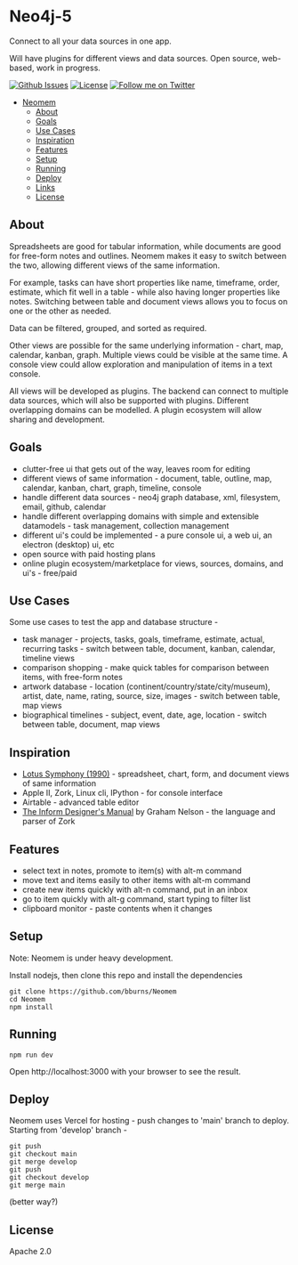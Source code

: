 # Neo4j-5

Connect to all your data sources in one app.

Will have plugins for different views and data sources. Open source, web-based, work in progress.

[![Github Issues](https://img.shields.io/github/issues/bburns/Neomem.svg)](https://github.com/bburns/Neomem/issues)
[![License](https://img.shields.io/github/license/bburns/Neomem.svg)]()
[![Follow me on Twitter](https://img.shields.io/twitter/follow/bburnskm.svg?label=Twitter&style=flat&color=blue)](https://twitter.com/bburnskm)

<!-- <a href="https://gitter.im/bburns/Neomem"><img alt="Chat on Gitter" src="https://img.shields.io/gitter/room/bburns/prettier.svg"></a> -->
<!-- [![Formatted with Prettier](https://img.shields.io/badge/code_style-prettier-ff69b4.svg)](https://github.com/prettier/prettier) -->

- [Neomem](#neomem)
  - [About](#about)
  - [Goals](#goals)
  - [Use Cases](#use-cases)
  - [Inspiration](#inspiration)
  - [Features](#features)
  - [Setup](#setup)
  - [Running](#running)
  - [Deploy](#deploy)
  - [Links](#links)
  - [License](#license)

## About

Spreadsheets are good for tabular information, while documents are good for free-form notes and outlines. Neomem makes it easy to switch between the two, allowing different views of the same information.

For example, tasks can have short properties like name, timeframe, order, estimate, which fit well in a table - while also having longer properties like notes. Switching between table and document views allows you to focus on one or the other as needed.

Data can be filtered, grouped, and sorted as required.

Other views are possible for the same underlying information - chart, map, calendar, kanban, graph. Multiple views could be visible at the same time. A console view could allow exploration and manipulation of items in a text console.

All views will be developed as plugins. The backend can connect to multiple data sources, which will also be supported with plugins. Different overlapping domains can be modelled. A plugin ecosystem will allow sharing and development.

<!-- ## Current Status

See the list of issues in the current milestone [here](https://github.com/bburns/Neomem/milestone/1). -->

## Goals

- clutter-free ui that gets out of the way, leaves room for editing
- different views of same information - document, table, outline, map, calendar, kanban, chart, graph, timeline, console
- handle different data sources - neo4j graph database, xml, filesystem, email, github, calendar
- handle different overlapping domains with simple and extensible datamodels - task management, collection management
- different ui's could be implemented - a pure console ui, a web ui, an electron (desktop) ui, etc
- open source with paid hosting plans
- online plugin ecosystem/marketplace for views, sources, domains, and ui's - free/paid

## Use Cases

Some use cases to test the app and database structure -

- task manager - projects, tasks, goals, timeframe, estimate, actual, recurring tasks - switch between table, document, kanban, calendar, timeline views
- comparison shopping - make quick tables for comparison between items, with free-form notes
- artwork database - location (continent/country/state/city/museum), artist, date, name, rating, source, size, images - switch between table, map views
- biographical timelines - subject, event, date, age, location - switch between table, document, map views

## Inspiration

- [Lotus Symphony (1990)](<https://en.wikipedia.org/wiki/Lotus_Symphony_(MS-DOS)>) - spreadsheet, chart, form, and document views of same information
- Apple II, Zork, Linux cli, IPython - for console interface
- Airtable - advanced table editor
- [The Inform Designer's Manual](https://www.amazon.com/Inform-Designers-Manual-Graham-Nelson/dp/0971311900) by Graham Nelson - the language and parser of Zork

## Features

- select text in notes, promote to item(s) with alt-m command
- move text and items easily to other items with alt-m command
- create new items quickly with alt-n command, put in an inbox
- go to item quickly with alt-g command, start typing to filter list
- clipboard monitor - paste contents when it changes

## Setup

Note: Neomem is under heavy development.

Install nodejs, then clone this repo and install the dependencies

    git clone https://github.com/bburns/Neomem
    cd Neomem
    npm install

## Running

    npm run dev

Open http://localhost:3000 with your browser to see the result.

## Deploy

Neomem uses Vercel for hosting - push changes to 'main' branch to deploy. Starting from 'develop' branch -

    git push
    git checkout main
    git merge develop
    git push
    git checkout develop
    git merge main

(better way?)


## License

Apache 2.0
